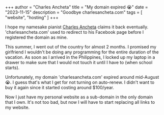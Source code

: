 +++
author = "Charles Ancheta"
title = "My domain expired 😭"
date = "2023-11-15"
description = "Goodbye charlesancheta.com"
tags = [
    "website",
    "hosting"
]
+++

I hope my namesake pianist [Charles
Ancheta](https://anchetamusic.wordpress.com/about/) claims it back eventually.
'charlesancheta.com' used to redirect to his Facebook page before I registered
the domain as mine.

<!--more-->

This summer, I went out of the country for almost 2 months. I promised my
girlfriend I wouldn't be doing any programming for the entire duration of the
vacation. As soon as I arrived in the Philippines, I locked up my laptop in a
drawer to make sure that I would not touch it until I have to (when school
starts).

Unfortunately, my domain 'charlesancheta.com' expired around mid-August 😭. I
guess that's what I get for not turning on auto-renew. I didn't want to buy it
again since it started costing around $100/year.

Now I just have my personal website as a sub-domain in the only domain that I
own. It's not too bad, but now I will have to start replacing all links to my
website.

